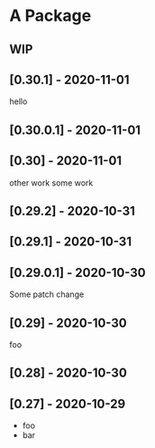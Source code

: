 # A Package

## WIP

## [0.30.1] - 2020-11-01

hello

## [0.30.0.1] - 2020-11-01

## [0.30] - 2020-11-01

other work
some work

## [0.29.2] - 2020-10-31

## [0.29.1] - 2020-10-31

## [0.29.0.1] - 2020-10-30

Some patch change

## [0.29] - 2020-10-30

foo

## [0.28] - 2020-10-30

## [0.27] - 2020-10-29

- foo
- bar

